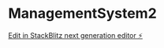 # ManagementSystem2

[Edit in StackBlitz next generation editor ⚡️](https://stackblitz.com/~/github.com/OscarJRM/ManagementSystem2)